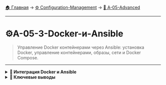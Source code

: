 [🏠 Главная](../../README.md) → [⚙️ Configuration-Management](../../README.md#-configuration-management) → [🚀 A-05-Advanced](../../README.md#-a-05-advanced)

---

# ⚙️A-05-3-Docker-и-Ansible
> Управление Docker контейнерами через Ansible: установка Docker, управление контейнерами, образы, сети и Docker Compose.

---

<details>
<summary><b>🎯 Интеграция Docker и Ansible</b></summary>

---

### Преимущества совместного использования

```text
# Ansible + Docker = Мощная автоматизация
┌─────────────────────────────────┐
│        Ansible + Docker         │
├─────────────────────────────────┤
│  ✅ Infrastructure as Code      │
│  ✅ Консистентность окружений   │
│  ✅ Масштабируемость            │
│  ✅ Упрощение развертывания     │
│  ✅ Управление оркестрацией     │
└─────────────────────────────────┘
```

### Docker модули

```yaml
---
- name: Docker management
  hosts: all
  tasks:
    - name: Install Docker
      package:
        name: docker.io
        state: present
    
    - name: Start Docker service
      service:
        name: docker
        state: started
        enabled: yes
    
    - name: Pull Docker image
      docker_image:
        name: nginx
        tag: latest
        source: pull
    
    - name: Run Docker container
      docker_container:
        name: web-server
        image: nginx:latest
        ports:
          - "80:80"
        state: started
```

---

</details>

<details>
<summary><b>🎯 Ключевые выводы</b></summary>

---

### Best Practices Docker и Ansible

```text
✅ Используйте Ansible для управления Docker хостами
✅ Применяйте Docker Compose для сложных приложений
✅ Настройте правильные сети и volumes
✅ Используйте теги для организации контейнеров
✅ Документируйте Docker архитектуру
```

### Что изучаем дальше

```text
📚 Следующая тема: Тестирование и best practices
🎯 Практика: Production готовность
🔧 Инструменты: Качество кода
```

---

</details>

